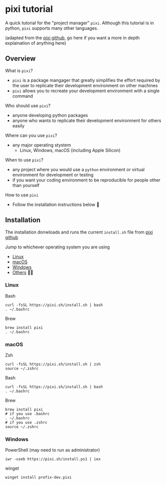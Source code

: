 # pixi tutorial
A quick tutorial for the "project manager" `pixi`. Although this tutorial is in python, `pixi` supports many other languages.

(adapted from the [pixi github](https://github.com/prefix-dev/pixi), go here if you want a more in depth explaination of anything here)


## Overview
What is `pixi`?
- `pixi` is a package mangager that greatly simplifies the effort required by the user to replicate their development environment on other machines
- `pixi` allows you to recreate your development environment with a single command

Who should use `pixi`?
- anyone developing python packages
- anyone who wants to replicate their development environment for others easily

Where can you use `pixi`?
- any major operating stystem
  - Linux, Windows, macOS (including Apple Silicon)

When to use `pixi`?
- any project where you would use a `python` environment or virtual environment for development or testing
- if you want your coding environment to be reproducible for people other than yourself

How to use `pixi`
- Follow the installation instructions below 🙂

## Installation
The installation donwloads and runs the current `install.sh` file from [pixi github](https://github.com/prefix-dev/pixi)

Jump to whichever operating system you are using
- [Linux](#linux)
- [macOS](#macos)
- [Windows](#windows)
- [Others](https://github.com/prefix-dev/pixi/main?tab=readme-ov-file#installation) 🤷‍♂️

### Linux

Bash
```
curl -fsSL https://pixi.sh/install.sh | bash
. ~/.bashrc
```
Brew
```
brew install pixi
. ~/.bashrc
```

### macOS

Zsh
```
curl -fsSL https://pixi.sh/install.sh | zsh
source ~/.zshrc
```
Bash
```
curl -fsSL https://pixi.sh/install.sh | bash
. ~/.bashrc
```
Brew
```
brew install pixi
# if you use .bashrc
. ~/.bashrc
# if you use .zshrc
source ~/.zshrc
```

### Windows

PowerShell (may need to run as administrator)
```
iwr -useb https://pixi.sh/install.ps1 | iex
```
winget
```
winget install prefix-dev.pixi
```

